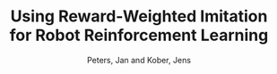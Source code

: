 ---
collection: conference
permalink: /publications/Peters2009ADPRL
pubtype: conference 
title: "Using Reward-Weighted Imitation for Robot Reinforcement Learning" 
author: "Peters, Jan and Kober, Jens" 
year: 2009
avenue: IEEE International Symposium on Approximate Dynamic Programming and Reinforcement Learning (ADPRL) 
url:  
pages: 226--232 
code:  
video:  
abstract: 
---